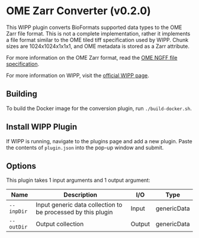 # OME Zarr Converter (v0.2.0)

This WIPP plugin converts BioFormats supported data types to the OME Zarr file
format. This is not a complete implementation, rather it implements a file
format similar to the OME tiled tiff specification used by WIPP. Chunk sizes
are 1024x1024x1x1x1, and OME metadata is stored as a Zarr attribute.

For more information on the OME Zarr format, read the
[OME NGFF file specification](https://ngff.openmicroscopy.org/latest/).

For more information on WIPP, visit the
[official WIPP page](https://isg.nist.gov/deepzoomweb/software/wipp).

## Building

To build the Docker image for the conversion plugin, run
`./build-docker.sh`.

## Install WIPP Plugin

If WIPP is running, navigate to the plugins page and add a new plugin. Paste the
contents of `plugin.json` into the pop-up window and submit.

## Options

This plugin takes 1 input arguments and
1 output argument:

| Name       | Description                                                  | I/O    | Type        |
|------------|--------------------------------------------------------------|--------|-------------|
| `--inpDir` | Input generic data collection to be processed by this plugin | Input  | genericData |
| `--outDir` | Output collection                                            | Output | genericData |

